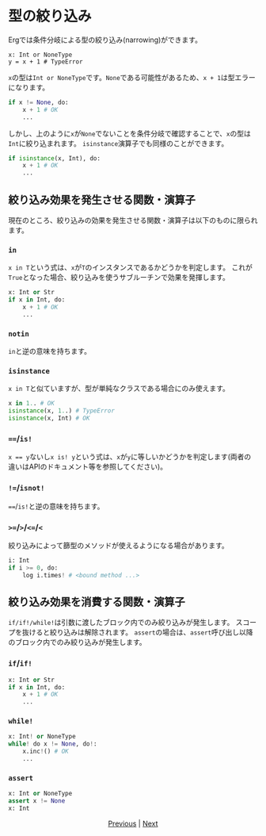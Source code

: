 # 型の絞り込み

Ergでは条件分岐による型の絞り込み(narrowing)ができます。

```python,compile_fail
x: Int or NoneType
y = x + 1 # TypeError
```

`x`の型は`Int or NoneType`です。`None`である可能性があるため、`x + 1`は型エラーになります。

```python
if x != None, do:
    x + 1 # OK
    ...
```

しかし、上のように`x`が`None`でないことを条件分岐で確認することで、`x`の型は`Int`に絞り込まれます。
`isinstance`演算子でも同様のことができます。

```python
if isinstance(x, Int), do:
    x + 1 # OK
    ...
```

## 絞り込み効果を発生させる関数・演算子

現在のところ、絞り込みの効果を発生させる関数・演算子は以下のものに限られます。

### `in`

`x in T`という式は、`x`が`T`のインスタンスであるかどうかを判定します。
これが`True`となった場合、絞り込みを使うサブルーチンで効果を発揮します。

```python
x: Int or Str
if x in Int, do:
    x + 1 # OK
    ...
```

### `notin`

`in`と逆の意味を持ちます。

### `isinstance`

`x in T`と似ていますが、型が単純なクラスである場合にのみ使えます。

```python
x in 1.. # OK
isinstance(x, 1..) # TypeError
isinstance(x, Int) # OK
```

### `==`/`is!`

`x == y`ないし`x is! y`という式は、`x`が`y`に等しいかどうかを判定します(両者の違いはAPIのドキュメント等を参照してください)。

### `!=`/`isnot!`

`==`/`is!`と逆の意味を持ちます。

### `>=`/`>`/`<=`/`<`

絞り込みによって篩型のメソッドが使えるようになる場合があります。

```python
i: Int
if i >= 0, do:
    log i.times! # <bound method ...>
```

## 絞り込み効果を消費する関数・演算子

`if/if!/while!`は引数に渡したブロック内でのみ絞り込みが発生します。
スコープを抜けると絞り込みは解除されます。
`assert`の場合は、`assert`呼び出し以降のブロック内でのみ絞り込みが発生します。

### `if`/`if!`

```python
x: Int or Str
if x in Int, do:
    x + 1 # OK
    ...
```

### `while!`

```python
x: Int! or NoneType
while! do x != None, do!:
    x.inc!() # OK
    ...
```

### `assert`

```python
x: Int or NoneType
assert x != None
x: Int
```

<p align='center'>
    <a href='./16_type.md'>Previous</a> | <a href='./18_iterator.md'>Next</a>
</p>

